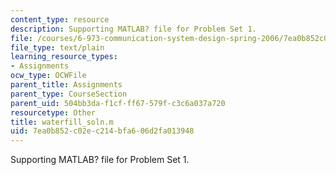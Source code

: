 ```yaml
---
content_type: resource
description: Supporting MATLAB? file for Problem Set 1.
file: /courses/6-973-communication-system-design-spring-2006/7ea0b852c02ec214bfa606d2fa013948_waterfill_soln.m
file_type: text/plain
learning_resource_types:
- Assignments
ocw_type: OCWFile
parent_title: Assignments
parent_type: CourseSection
parent_uid: 504bb3da-f1cf-ff67-579f-c3c6a037a720
resourcetype: Other
title: waterfill_soln.m
uid: 7ea0b852-c02e-c214-bfa6-06d2fa013948
---
```

Supporting MATLAB? file for Problem Set 1.
